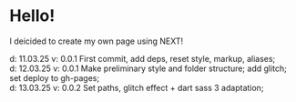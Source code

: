 <h1>Hello!</h1>

I deicided to create my own page using NEXT!


d: 11.03.25
v: 0.0.1
First commit, add deps, reset style, markup, aliases; <br>
d: 12.03.25 
v: 0.0.1
Make preliminary style and folder structure; add glitch; set deploy to gh-pages;<br>
d: 13.03.25 
v: 0.0.2
Set paths, glitch effect + dart sass 3 adaptation;